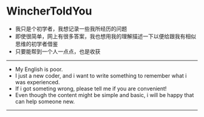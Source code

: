 # WincherToldYou

  * 我只是个初学者，我想记录一些我所经历的问题
  * 即使很简单，网上有很多答案，我也想用我的理解描述一下以便给跟我有相似思维的初学者借鉴
  * 只要能帮到一个人一点点，也是收获

***
  * My English is poor.
  * I just a new coder, and i want to write something to remember what i was experienced.
  * If i got someting wrong, please tell me if you are convenient!
  * Even though the content might be simple and basic, i will be happy that can help someone new.
  
***
